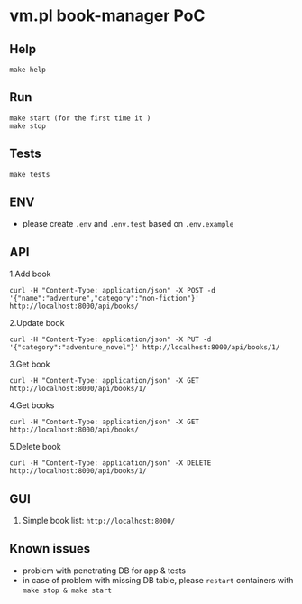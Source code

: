 # vm.pl book-manager PoC
## Help
```shell script
make help
```

## Run
```shell script
make start (for the first time it )
make stop
```

## Tests
```shell script
make tests
```

## ENV
- please create `.env` and `.env.test` based on
`.env.example`

## API
1.Add book
```shell script
curl -H "Content-Type: application/json" -X POST -d '{"name":"adventure","category":"non-fiction"}' http://localhost:8000/api/books/
```
2.Update book
```shell script
curl -H "Content-Type: application/json" -X PUT -d '{"category":"adventure_novel"}' http://localhost:8000/api/books/1/
```

3.Get book
```shell script
curl -H "Content-Type: application/json" -X GET http://localhost:8000/api/books/1/
```

4.Get books
```shell script
curl -H "Content-Type: application/json" -X GET http://localhost:8000/api/books/
```
5.Delete book
```shell script
curl -H "Content-Type: application/json" -X DELETE http://localhost:8000/api/books/1/
```

## GUI
1. Simple book list: `http://localhost:8000/`

## Known issues
- problem with penetrating DB for app & tests
- in case of problem with missing DB table, please `restart` containers with `make stop & make start`
